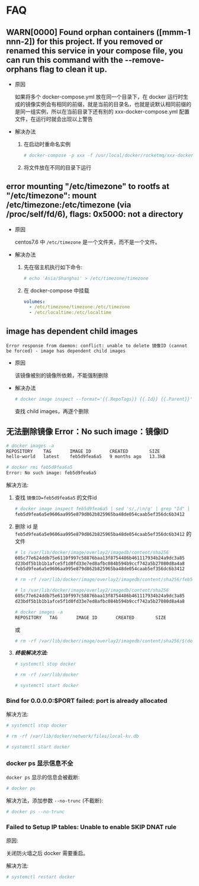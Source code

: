 # FAQ

## WARN[0000] Found orphan containers ([mmm-1 nnn-2]) for this project. If you removed or renamed this service in your compose file, you can run this command with the --remove-orphans flag to clean it up. 

- 原因

    如果将多个 docker-compose.yml 放在同一个目录下，在 docker 运行时生成的镜像实例会有相同的前缀，就是当前的目录名，也就是说默认相同前缀的是同一组实例，所以在当前目录下还有别的 xxx-docker-compose.yml 配置文件，在运行时就会出现以上警告

- 解决办法
   1. 在启动时重命名实例
      ```bash
      # docker-compose -p xxx -f /usr/local/docker/rocketmq/xxx-docker-compose.yml up -d
      ```
   2. 将文件放在不同的目录下运行

##  error mounting "/etc/timezone" to rootfs at "/etc/timezone": mount /etc/timezone:/etc/timezone (via /proc/self/fd/6), flags: 0x5000: not a directory

- 原因

     centos7.6 中 ```/etc/timezone``` 是一个文件夹，而不是一个文件。

- 解决办法

   1. 先在宿主机执行如下命令:
      ```bash
      # echo 'Asia/Shanghai' > /etc/timezone/timezone
      ```
   2. 在 docker-compose 中挂载
      ```yml
      volumes:
        - /etc/timezone/timezone:/etc/timezone
        - /etc/localtime:/etc/localtime
      ```

## image has dependent child images

```
Error response from daemon: conflict: unable to delete 镜像ID (cannot be forced) - image has dependent child images
```

- 原因

   该镜像被别的镜像所依赖，不能强制删除

- 解决办法
   
   ```bash
   # docker image inspect --format='{{.RepoTags}} {{.Id}} {{.Parent}}' $(docker image ls -q --filter since=镜像ID)
   ```
   查找 child images，再逐个删除

## 无法删除镜像 Error：No such image：镜像ID

```bash
# docker images -a
REPOSITORY    TAG       IMAGE ID       CREATED        SIZE
hello-world   latest    feb5d9fea6a5   9 months ago   13.3kB

# docker rmi feb5d9fea6a5
Error: No such image: feb5d9fea6a5
```

解决方法:

1. 查找 ```镜像ID=feb5d9fea6a5``` 的文件id
    ```bash
    # docker image inspect feb5d9fea6a5 | sed 's/,/\n/g' | grep "Id" | sed 's/:/\n/g' | sed '1d' | sed 's/"//g' | sed '1d'
    feb5d9fea6a5e9606aa995e879d862b825965ba48de054caab5ef356dc6b3412
    ```

2. 删除 id 是 ```feb5d9fea6a5e9606aa995e879d862b825965ba48de054caab5ef356dc6b3412``` 的文件
    ```bash
    # ls /var/lib/docker/image/overlay2/imagedb/content/sha256
    605c77e624ddb75e6110f997c58876baa13f8754486b461117934b24a9dc3a85
    d23bdf5b1b1b1afce5f1d0fd33e7ed8afbc084b594b9ccf742a5b27080d8a4a8
    feb5d9fea6a5e9606aa995e879d862b825965ba48de054caab5ef356dc6b3412

    # rm -rf /var/lib/docker/image/overlay2/imagedb/content/sha256/feb5d9fea6a5e9606aa995e879d862b825965ba48de054caab5ef356dc6b3412

    # ls /var/lib/docker/image/overlay2/imagedb/content/sha256
    605c77e624ddb75e6110f997c58876baa13f8754486b461117934b24a9dc3a85
    d23bdf5b1b1b1afce5f1d0fd33e7ed8afbc084b594b9ccf742a5b27080d8a4a8

    # docker images -a
    REPOSITORY   TAG       IMAGE ID       CREATED        SIZE
    ```
    或
    ```bash
    # rm -rf /var/lib/docker/image/overlay2/imagedb/content/sha256/$(docker image inspect feb5d9fea6a5 | sed 's/,/\n/g' | grep "Id" | sed 's/:/\n/g' | sed '1d' | sed 's/"//g' | sed '1d')
    ```

3. ***终极解决方法:***
    ```bash
    # systemctl stop docker

    # rm -rf /var/lib/docker

    # systemctl start docker
    ```

### Bind for 0.0.0.0:$PORT failed: port is already allocated

解决方法:

```bash
# systemctl stop docker

# rm -rf /var/lib/docker/network/files/local-kv.db

# systemctl start docker
```

### docker ps 显示信息不全

```docker ps``` 显示的信息会被截断:

```bash
# docker ps
```

解决方法，添加参数 ```--no-trunc``` (不截断):

```bash
# docker ps --no-trunc
```

### Failed to Setup IP tables: Unable to enable SKIP DNAT rule

原因:

关闭防火墙之后 docker 需要重启。

解决方法:

```bash
# systemctl restart docker
```
